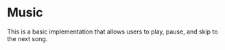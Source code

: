 # Music
This is a basic implementation that allows users to play, pause, and skip to the next song.
